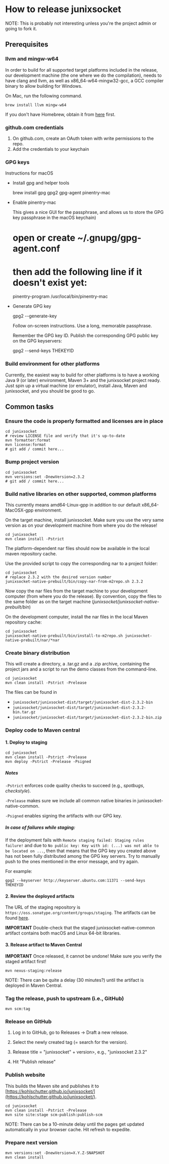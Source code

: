# How to release junixsocket

NOTE: This is probably not interesting unless you're the project admin or going to fork it.

## Prerequisites

### llvm and mingw-w64

In order to build for all supported target platforms included in the release, our development
machine (the one where we do the compilation), needs to have clang and llvm, as well as
x86_64-w64-mingw32-gcc, a GCC compiler binary to allow building for Windows.

On Mac, run the following command.

    brew install llvm mingw-w64
    
If you don't have Homebrew, obtain it from [here](https://brew.sh/) first.

### github.com credentials

1. On github.com, create an OAuth token with write permissions to the repo.
2. Add the credentials to your keychain
    
### GPG keys

Instructions for macOS

 * Install gpg and helper tools    

    brew install gpg gpg2 gpg-agent pinentry-mac


 * Enable pinentry-mac
 
   This gives a nice GUI for the passphrase, and allows us to store the GPG key passphrase in the macOS keychain)

    # open or create ~/.gnupg/gpg-agent.conf 
    # then add the following line if it doesn't exist yet:
    pinentry-program /usr/local/bin/pinentry-mac
    
 * Generate GPG key
 
 
    gpg2 --generate-key 
   
   Follow on-screen instructions. Use a long, memorable passphrase.
   
   Remember the GPG key ID. Publish the corresponding GPG public key on the GPG keyservers:
   
    gpg2 --send-keys THEKEYID
    
### Build environment for other platforms

Currently, the easiest way to build for other platforms is to have a working Java 9 (or later)
environment, Maven 3+ and the junixsocket project ready. Just spin up a virtual machine (or emulator),
install Java, Maven and junixsocket, and you should be good to go.
    
## Common tasks

### Ensure the code is properly formatted and licenses are in place

    cd junixsocket
    # review LICENSE file and verify that it's up-to-date
    mvn formatter:format
    mvn license:format
    # git add / commit here...

### Bump project version

    cd junixsocket
    mvn versions:set -DnewVersion=2.3.2
    # git add / commit here...
    
### Build native libraries on other supported, common platforms

This currently means amd64-Linux-gpp in addition to our default x86_64-MacOSX-gpp environment. 

On the target machine, install junixsocket. Make sure you use the very same version as on your
development machine from where you do the release!

    cd junixsocket
    mvn clean install -Pstrict

The platform-dependent nar files should now be available in the local maven repository cache.

Use the provided script to copy the corresponding nar to a project folder:

    cd junixsocket
    # replace 2.3.2 with the desired version number
    junixsocket-native-prebuilt/bin/copy-nar-from-m2repo.sh 2.3.2

Now copy the nar files from the target machine to your development computer (from where you do the release).
By convention, copy the files to the same folder as on the target machine (*junixsocket/junixsocket-native-prebuilt/bin*)

On the development computer, install the nar files in the local Maven repository cache:

    cd junixsocket
    junixsocket-native-prebuilt/bin/install-to-m2repo.sh junixsocket-native-prebuilt/nar/*nar

### Create binary distribution

This will create a directory, a .tar.gz and a .zip archive, containing the project jars and
a script to run the demo classes from the command-line.

    cd junixsocket
    mvn clean install -Pstrict -Prelease

The files can be found in

   * `junixsocket/junixsocket-dist/target/junixsocket-dist-2.3.2-bin`
   * `junixsocket/junixsocket-dist/target/junixsocket-dist-2.3.2-bin.tar.gz`
   * `junixsocket/junixsocket-dist/target/junixsocket-dist-2.3.2-bin.zip`

### Deploy code to Maven central

#### 1. Deploy to staging
  
    cd junixsocket
    mvn clean install -Pstrict -Prelease
    mvn deploy -Pstrict -Prelease -Psigned
    
##### Notes

`-Pstrict` enforces code quality checks to succeed (e.g., *spotbugs*, *checkstyle*). 

`-Prelease` makes sure we include all common native binaries in junixsocket-native-common.

`-Psigned` enables signing the artifacts with our GPG key. 

##### In case of failures while staging:

If the deployment fails with `Remote staging failed: Staging rules failure!` and due to
`No public key: Key with id: (...) was not able to be located on ...`,
then that means that the GPG key you created above has not been fully distributed among the GPG key
servers. Try to manually push to the ones mentioned in the error message, and try again.

For example:

    gpg2 --keyserver http://keyserver.ubuntu.com:11371 --send-keys THEKEYID
    
#### 2. Review the deployed artifacts
  
The URL of the staging repository is `https://oss.sonatype.org/content/groups/staging`.
The artifacts can be found [here](https://oss.sonatype.org/content/groups/staging/com/kohlschutter/junixsocket/).

**IMPORTANT** Double-check that the staged junixsocket-native-common artifact contains both macOS
and Linux 64-bit libraries. 

#### 3. Release artifact to Maven Central
  
**IMPORTANT** Once released, it cannot be undone! Make sure you verify the staged artifact first!
  
    mvn nexus-staging:release     

NOTE: There can be quite a delay (30 minutes?) until the artifact is deployed in Maven Central.

### Tag the release, push to upstream (i.e., GitHub)

    mvn scm:tag

### Release on GitHub
    
1. Log in to GitHub, go to Releases -> Draft a new release.

2. Select the newly created tag (= search for the version).

3. Release title = "junixsocket" + version>, e.g., "junixsocket 2.3.2"

4. Hit "Publish release"    

### Publish website 

This builds the Maven site and publishes it to [https://kohlschutter.github.io/junixsocket/](https://kohlschutter.github.io/junixsocket/).

    cd junixsocket 
    mvn clean install -Pstrict -Prelease
    mvn site site:stage scm-publish:publish-scm

NOTE: There can be a 10-minute delay until the pages get updated automatically in your browser cache.
Hit refresh to expedite.

### Prepare next version

    mvn versions:set -DnewVersion=X.Y.Z-SNAPSHOT
    mvn clean install
    